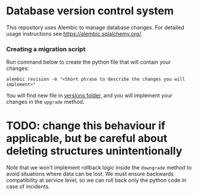 # Database version control system

This repository uses Alembic to manage database changes. For detailed usage instructions see https://alembic.sqlalchemy.org/.

### Creating a migration script

Run command below to create the python file that will contain your changes:
```
alembic revision -m "<Short phrase to describe the changes you will implement>"
```

You will find new file in [versions folder,](versions) and you will implement your changes in the `upgrade` method.

# TODO: change this behaviour if applicable, but be careful about deleting structures unintentionally
Note that we won't implement rollback logic inside the `downgrade` method to avoid situations where data can be lost.
We must ensure backwards compatibility at service level, so we can roll back only the python code in case of incidents.
